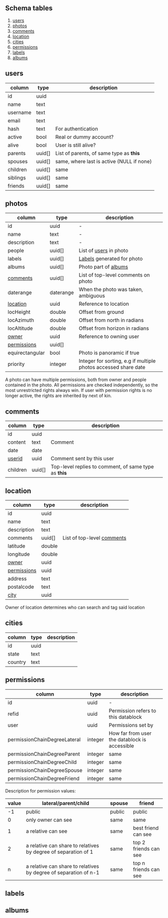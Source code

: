 ## Schema tables

 1. [ users ](#users)
 2. [photos](#photos)
 3. [comments](#comments)
 4. [location](#location)
 5. [cities](#cities)
 6. [permissions](#permissions)
 7. [labels](#labels)
 8. [albums](#albums)
 
 <a  name="users"></a>
## users
| column | type   | description |
|--|--|--|
|id|uuid||
|name|text||
|username|text||
|email|text||
|hash|text|For authentication|
|active|bool|Real or dummy account?|
|alive|bool|User is still alive?|
|parents|uuid[]|List of parents, of same type as **this**|
|spouses|uuid[]|same, where last is active (NULL if none)|
|children|uuid[]|same|
|siblings|uuid[]|same|
|friends|uuid[]|same|

 <a  name="photos"></a>
## photos
| column | type   | description |
|--|--|--|
| id  | uuid | - |
| name|text|-|
| description |text|-|
| people |uuid[]|List of [users](#user) in photo|
| labels |uuid[]|[Labels](#labels) generated for photo|
| albums |uuid[]|Photo part of [albums](#albums)|
| [comments](#comments) |uuid[]|List of top-level comments on photo|
| daterange |daterange|When the photo was taken, ambiguous|
| [location](#location) |uuid|Reference to location|
| locHeight |double|Offset from ground|
| locAzimuth |double|Offset from north in radians|
| locAltitude |double|Offset from horizon in radians|
| [owner](#user) |uuid|Reference to owning user|
| [permissions](#permissions) | uuid[]||
| equirectangular |bool|Photo is panoramic if true|
| priority |integer|Integer for sorting, e.g if multiple photos accessed share date|

A photo can have multiple permissions, both from owner and people contained in the photo. All permissions are checked independently, so the most unrestricted rights always win. If user with permission rights is no longer active, the rights are inherited by next of kin.
 <a  name="comments"></a>
## comments
|column|type|description|
|--|--|--|
|id|uuid|
|content|text|Comment
|date|date|
|[userid](#users)|uuid|Comment sent by this user
|children|uuid[]|Top-level replies to comment, of same type as **this**

 <a  name="location"></a>
## location
| column | type   | description |
|--|--|--|
|id|uuid||
|name|text||
|description|text||
|comments|uuid[]|List of top-level [comments](#comments)|
|latitude|double||
|longitude|double||
|[owner](#users)|uuid||
|[permissions](#permissions)|uuid|
|address|text||
|postalcode|text||
|[city](#cities)|uuid||

Owner of location determines who can search and tag said location

 <a  name="cities"></a>
## cities
| column | type   | description |
|--|--|--|
|id|uuid||
|state|text||
|country|text||

 <a  name="permissions"></a>
## permissions
| column | type   | description |
|--|--|--|
|id|uuid|-|
|refid|uuid|Permission refers to this datablock|
|user|uuid|Permissions set by|
| permissionChainDegreeLateral |integer|How far from user the datablock is accessible|
| permissionChainDegreeParent |integer|same|
| permissionChainDegreeChild |integer|same|
| permissionChainDegreeSpouse| integer|same|
| permissionChainDegreeFriend| integer|same|

Description for permission values:

|value|lateral/parent/child|spouse|friend|
|--|--|--|--|
|-1|public|public|public|
|0|only owner can see|same|same|
|1|a relative can see|same|best friend can see|
|2|a relative can share to relatives by degree of separation of 1|same|top 2 friends can see|
|n|a relative can share to relatives by degree of separation of n-1|same|top n friends can see|

<a  name="labels"></a>
## labels
<a  name="albums"></a>
## albums
